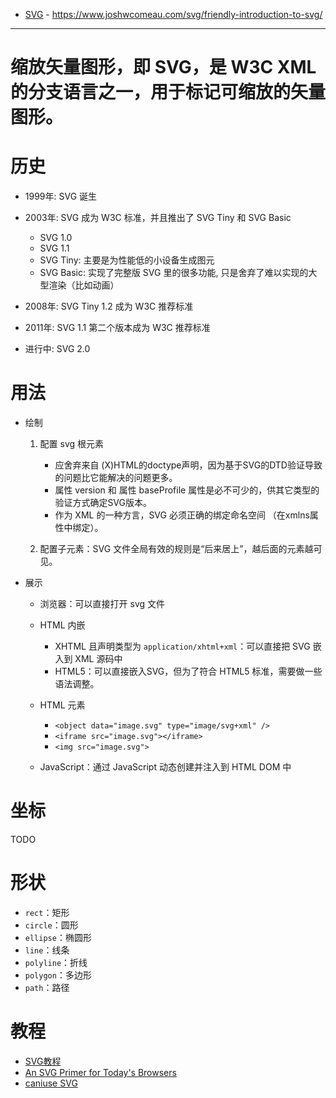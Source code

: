 - [SVG](https://www.joshwcomeau.com/svg/friendly-introduction-to-svg/) - https://www.joshwcomeau.com/svg/friendly-introduction-to-svg/

---

缩放矢量图形，即 SVG，是 W3C XML 的分支语言之一，用于标记可缩放的矢量图形。
========

# 历史

- 1999年: SVG 诞生
- 2003年: SVG 成为 W3C 标准，并且推出了 SVG Tiny 和 SVG Basic

    - SVG 1.0
    - SVG 1.1
    - SVG Tiny: 主要是为性能低的小设备生成图元
    - SVG Basic: 实现了完整版 SVG 里的很多功能, 只是舍弃了难以实现的大型渲染（比如动画）

- 2008年: SVG Tiny 1.2 成为 W3C 推荐标准
- 2011年: SVG 1.1 第二个版本成为 W3C 推荐标准
- 进行中: SVG 2.0

# 用法
- 绘制

    1. 配置 svg 根元素

        - 应舍弃来自 (X)HTML的doctype声明，因为基于SVG的DTD验证导致的问题比它能解决的问题更多。
        - 属性 version 和 属性 baseProfile 属性是必不可少的，供其它类型的验证方式确定SVG版本。
        - 作为 XML 的一种方言，SVG 必须正确的绑定命名空间 （在xmlns属性中绑定）。

    2. 配置子元素：SVG 文件全局有效的规则是“后来居上”，越后面的元素越可见。

- 展示

    - 浏览器：可以直接打开 svg 文件
    - HTML 内嵌

        - XHTML 且声明类型为 `application/xhtml+xml`：可以直接把 SVG 嵌入到 XML 源码中
        - HTML5：可以直接嵌入SVG，但为了符合 HTML5 标准，需要做一些语法调整。

    - HTML 元素

        - `<object data="image.svg" type="image/svg+xml" />`
        - `<iframe src="image.svg"></iframe>`
        - `<img src="image.svg">`

    - JavaScript：通过 JavaScript 动态创建并注入到 HTML DOM 中

# 坐标
TODO

# 形状
- `rect`：矩形
- `circle`：圆形
- `ellipse`：椭圆形
- `line`：线条
- `polyline`：折线
- `polygon`：多边形
- `path`：路径

# 教程
- [SVG教程](https://developer.mozilla.org/zh-CN/docs/Web/SVG/Tutorial)
- [An SVG Primer for Today's Browsers](https://www.w3.org/Graphics/SVG/IG/resources/svgprimer.html)
- [caniuse SVG](https://caniuse.com/#search=svg)
